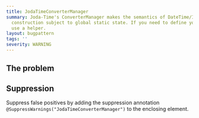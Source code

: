 ```yaml
---
title: JodaTimeConverterManager
summary: Joda-Time's ConverterManager makes the semantics of DateTime/Instant/etc
  construction subject to global static state. If you need to define your own converters,
  use a helper.
layout: bugpattern
tags: ''
severity: WARNING
---
```


<!--
*** AUTO-GENERATED, DO NOT MODIFY ***
To make changes, edit the @BugPattern annotation or the explanation in docs/bugpattern.
-->


## The problem


## Suppression
Suppress false positives by adding the suppression annotation `@SuppressWarnings("JodaTimeConverterManager")` to the enclosing element.
